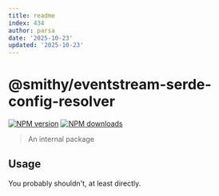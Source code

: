 ```yaml
---
title: readme
index: 434
author: parsa
date: '2025-10-23'
updated: '2025-10-23'
---
```

# @smithy/eventstream-serde-config-resolver

[![NPM version](https://img.shields.io/npm/v/@smithy/eventstream-serde-config-resolver/latest.svg)](https://www.npmjs.com/package/@smithy/eventstream-serde-config-resolver)
[![NPM downloads](https://img.shields.io/npm/dm/@smithy/eventstream-serde-config-resolver.svg)](https://www.npmjs.com/package/@smithy/eventstream-serde-config-resolver)

> An internal package

## Usage

You probably shouldn't, at least directly.
